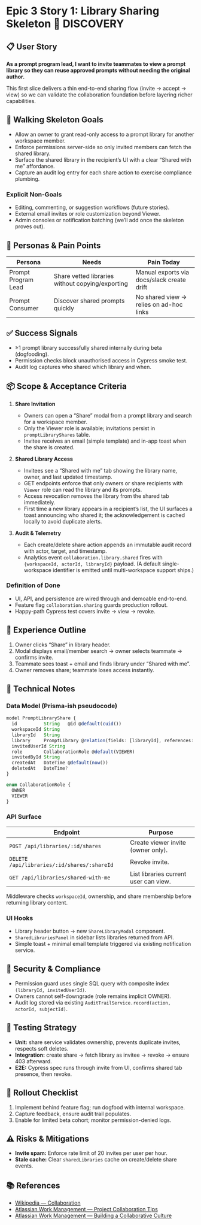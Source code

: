 # Epic 3 Story 1: Library Sharing Skeleton 🚧 DISCOVERY

## 📋 User Story
**As a prompt program lead, I want to invite teammates to view a prompt library so they can reuse approved prompts without needing the original author.**

This first slice delivers a thin end-to-end sharing flow (invite → accept → view) so we can validate the collaboration foundation before layering richer capabilities.

## 🎯 Walking Skeleton Goals
- Allow an owner to grant read-only access to a prompt library for another workspace member.
- Enforce permissions server-side so only invited members can fetch the shared library.
- Surface the shared library in the recipient’s UI with a clear “Shared with me” affordance.
- Capture an audit log entry for each share action to exercise compliance plumbing.

### Explicit Non-Goals
- Editing, commenting, or suggestion workflows (future stories).
- External email invites or role customization beyond Viewer.
- Admin consoles or notification batching (we’ll add once the skeleton proves out).

## 👤 Personas & Pain Points
| Persona | Needs | Pain Today |
| --- | --- | --- |
| Prompt Program Lead | Share vetted libraries without copying/exporting | Manual exports via docs/slack create drift |
| Prompt Consumer | Discover shared prompts quickly | No shared view → relies on ad-hoc links |

## ✅ Success Signals
- ≥1 prompt library successfully shared internally during beta (dogfooding).
- Permission checks block unauthorised access in Cypress smoke test.
- Audit log captures who shared which library and when.

## 📦 Scope & Acceptance Criteria
1. **Share Invitation**
   - Owners can open a “Share” modal from a prompt library and search for a workspace member.
   - Only the Viewer role is available; invitations persist in `promptLibraryShares` table.
   - Invitee receives an email (simple template) and in-app toast when the share is created.

2. **Shared Library Access**
   - Invitees see a “Shared with me” tab showing the library name, owner, and last updated timestamp.
   - GET endpoints enforce that only owners or share recipients with `Viewer` role can read the library and its prompts.
   - Access revocation removes the library from the shared tab immediately.
   - First time a new library appears in a recipient’s list, the UI surfaces a toast announcing who shared it; the acknowledgement is cached locally to avoid duplicate alerts.

3. **Audit & Telemetry**
   - Each create/delete share action appends an immutable audit record with actor, target, and timestamp.
   - Analytics event `collaboration.library.shared` fires with `{workspaceId, actorId, libraryId}` payload. (A default single-workspace identifier is emitted until multi-workspace support ships.)

### Definition of Done
- UI, API, and persistence are wired through and demoable end-to-end.
- Feature flag `collaboration.sharing` guards production rollout.
- Happy-path Cypress test covers invite → view → revoke.

## 🧭 Experience Outline
1. Owner clicks “Share” in library header.
2. Modal displays email/member search → owner selects teammate → confirms invite.
3. Teammate sees toast + email and finds library under “Shared with me”.
4. Owner removes share; teammate loses access instantly.

## 🧱 Technical Notes
### Data Model (Prisma-ish pseudocode)
```ts
model PromptLibraryShare {
  id          String   @id @default(cuid())
  workspaceId String
  libraryId   String
  library     PromptLibrary @relation(fields: [libraryId], references: [id])
  invitedUserId String
  role        CollaborationRole @default(VIEWER)
  invitedById String
  createdAt   DateTime @default(now())
  deletedAt   DateTime?
}

enum CollaborationRole {
  OWNER
  VIEWER
}
```

### API Surface
| Endpoint | Purpose |
| --- | --- |
| `POST /api/libraries/:id/shares` | Create viewer invite (owner only). |
| `DELETE /api/libraries/:id/shares/:shareId` | Revoke invite. |
| `GET /api/libraries/shared-with-me` | List libraries current user can view. |

Middleware checks `workspaceId`, ownership, and share membership before returning library content.

### UI Hooks
- Library header button → new `ShareLibraryModal` component.
- `SharedLibrariesPanel` in sidebar lists libraries returned from API.
- Simple toast + minimal email template triggered via existing notification service.

## 🔐 Security & Compliance
- Permission guard uses single SQL query with composite index `(libraryId, invitedUserId)`.
- Owners cannot self-downgrade (role remains implicit OWNER).
- Audit log stored via existing `AuditTrailService.record(action, actorId, subjectId)`.

## 🧪 Testing Strategy
- **Unit:** share service validates ownership, prevents duplicate invites, respects soft deletes.
- **Integration:** create share → fetch library as invitee → revoke → ensure 403 afterward.
- **E2E:** Cypress spec runs through invite from UI, confirms shared tab presence, then revoke.

## 🚀 Rollout Checklist
1. Implement behind feature flag; run dogfood with internal workspace.
2. Capture feedback, ensure audit trail populates.
3. Enable for limited beta cohort; monitor permission-denied logs.

## ⚠️ Risks & Mitigations
- **Invite spam:** Enforce rate limit of 20 invites per user per hour.
- **Stale cache:** Clear `sharedLibraries` cache on create/delete share events.

## 📚 References
- [Wikipedia — Collaboration](https://en.wikipedia.org/wiki/Collaboration)
- [Atlassian Work Management — Project Collaboration Tips](https://www.atlassian.com/work-management/project-collaboration)
- [Atlassian Work Management — Building a Collaborative Culture](https://www.atlassian.com/work-management/project-collaboration/collaborative-culture)
